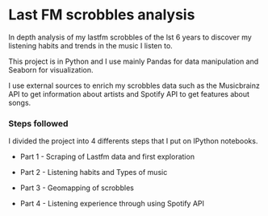 # Last FM scrobbles analysis

In depth analysis of my lastfm scrobbles of the lst 6 years to discover my listening habits and trends in the music I listen to. 

This project is in Python and I use mainly Pandas for data manipulation and Seaborn for visualization.

I use external sources to enrich my scrobbles data such as the Musicbrainz API to get information about artists and Spotify API to get features about songs.

### Steps followed

I divided the project into 4 differents steps that I put on IPython notebooks.

+ Part 1 - Scraping of Lastfm data and first exploration

+ Part 2 - Listening habits and Types of music

+ Part 3 - Geomapping of scrobbles

+ Part 4 - Listening experience through using Spotify API